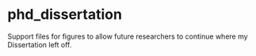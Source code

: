 # phd_dissertation
Support files for figures to allow future researchers to continue where my Dissertation left off.
